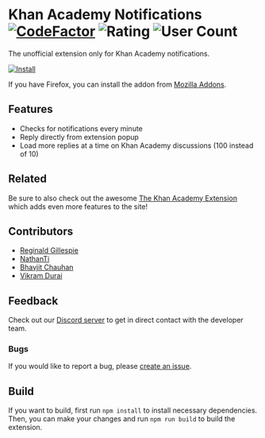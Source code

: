 # Khan Academy Notifications [![CodeFactor](https://www.codefactor.io/repository/github/eliasmurcray/ka-notifications/badge)](https://www.codefactor.io/repository/github/eliasmurcray/ka-notifications) ![Rating](https://img.shields.io/chrome-web-store/rating/gdlfnahbohjggjhpcmabnfikiigncjbd.svg?color=00b16a) ![User Count](https://img.shields.io/chrome-web-store/users/gdlfnahbohjggjhpcmabnfikiigncjbd.svg?color=07f)
The unofficial extension only for Khan Academy notifications.

[![Install](https://storage.googleapis.com/chrome-gcs-uploader.appspot.com/image/WlD8wC6g8khYWPJUsQceQkhXSlv1/iNEddTyWiMfLSwFD6qGq.png)](https://chrome.google.com/webstore/detail/khan-academy-notification/gdlfnahbohjggjhpcmabnfikiigncjbd)

If you have Firefox, you can install the addon from [Mozilla Addons](https://addons.mozilla.org/en-US/firefox/addon/khan-academy-notifications/).

## Features
* Checks for notifications every minute
* Reply directly from extension popup
* Load more replies at a time on Khan Academy discussions (100 instead of 10)

## Related
Be sure to also check out the awesome [The Khan Academy Extension](https://github.com/ka-extension/ka-extension-ts) which adds even more features to the site!

## Contributors
* [Reginald Gillespie](https://github.com/Reginald-Gillespie)
* [NathanTi](https://github.com/ntillier)
* [Bhavjit Chauhan](https://github.com/bhavjitChauhan)
* [Vikram Durai](https://github.com/vikramdurai)

## Feedback
Check out our [Discord server](https://discord.com/invite/peexFK5dz6) to get in direct contact with the developer team.

### Bugs
If you would like to report a bug, please [create an issue](https://github.com/eliasmurcray/ka-notifications/issues).

## Build
If you want to build, first run `npm install` to install necessary dependencies. Then, you can make your changes and run `npm run build` to build the extension.
